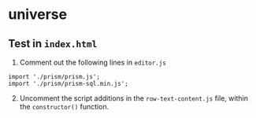# universe

## Test in `index.html`

1. Comment out the following lines in `editor.js`
```
import './prism/prism.js';
import './prism/prism-sql.min.js';
```
2. Uncomment the script additions in the `row-text-content.js` file, within the `constructor()` function.